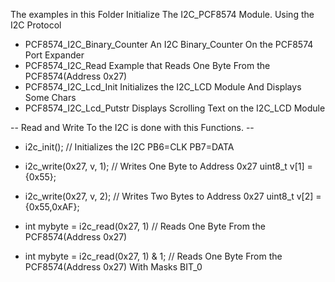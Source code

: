 The examples in this Folder Initialize The I2C_PCF8574 Module. Using the I2C Protocol

* PCF8574_I2C_Binary_Counter 		An I2C Binary_Counter On the PCF8574 Port Expander	
* PCF8574_I2C_Read				      Example that Reads One Byte From the PCF8574(Address 0x27)
* PCF8574_I2C_Lcd_Init			    Initializes the I2C_LCD Module And Displays Some Chars
* PCF8574_I2C_Lcd_Putstr			  Displays Scrolling Text on the I2C_LCD Module

-- Read and Write To the I2C is done with this Functions. --

* i2c_init();									// Initializes the I2C   	PB6=CLK 	PB7=DATA
* i2c_write(0x27, v, 1); 						// Writes One Byte  to Address 0x27  uint8_t v[1] = {0x55};
* i2c_write(0x27, v, 2); 						// Writes Two Bytes to Address 0x27  uint8_t v[2] = {0x55,0xAF};

* int mybyte = i2c_read(0x27, 1) 				// Reads One Byte From the PCF8574(Address 0x27) 
* int mybyte = i2c_read(0x27, 1) & 1;			// Reads One Byte From the PCF8574(Address 0x27) With Masks BIT_0
